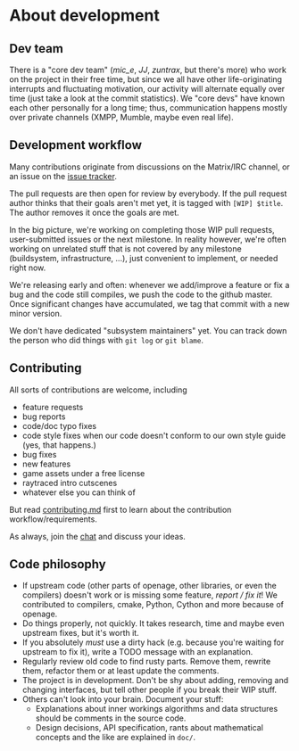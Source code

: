 About development
=================

Dev team
--------

There is a "core dev team" (*mic_e*, *JJ*, *zuntrax*, but there's more)
who work on the project in their free time,
but since we all have other life-originating interrupts and fluctuating motivation,
our activity will alternate equally over time (just take a look at the commit statistics).
We "core devs" have known each other personally for a long time;
thus, communication happens mostly over private channels (XMPP, Mumble, maybe even real life).


Development workflow
--------------------

Many contributions originate from discussions on the Matrix/IRC channel,
or an issue on the [issue tracker](https://github.com/sfttech/openage/issues).

The pull requests are then open for review by everybody.
If the pull request author thinks that their goals aren't met yet,
it is tagged with `[WIP] $title`.
The author removes it once the goals are met.

In the big picture, we're working on completing those WIP pull requests,
user-submitted issues or the next milestone.
In reality however, we're often working on unrelated stuff that is not covered
by any milestone (buildsystem, infrastructure, ...),
just convenient to implement, or needed right now.

We're releasing early and often: whenever we add/improve a feature or
fix a bug and the code still compiles, we push the code to the github master.
Once significant changes have accumulated,
we tag that commit with a new minor version.

We don't have dedicated "subsystem maintainers" yet.
You can track down the person who did things with `git log` or `git blame`.


Contributing
------------

All sorts of contributions are welcome, including

 - feature requests
 - bug reports
 - code/doc typo fixes
 - code style fixes when our code doesn't conform to our own style guide (yes, that happens.)
 - bug fixes
 - new features
 - game assets under a free license
 - raytraced intro cutscenes
 - whatever else you can think of

But read [contributing.md](/doc/contributing.md) first to learn about the contribution workflow/requirements.

As always, join the [chat](/README.md#contact) and discuss your ideas.


Code philosophy
---------------

 - If upstream code (other parts of openage, other libraries,
   or even the compilers) doesn't work or is missing some feature,
   _report / fix it_! We contributed to compilers, cmake, Python, Cython and more because of openage.
 - Do things properly, not quickly. It takes research, time and maybe even upstream fixes, but it's worth it.
 - If you absolutely _must_ use a dirty hack (e.g. because you're waiting for upstream to fix it), write a TODO message with an explanation.
 - Regularly review old code to find rusty parts. Remove them, rewrite them, refactor them or at least update the comments.
 - The project is in development. Don't be shy about adding, removing and changing interfaces, but tell other people if you break their WIP stuff.
 - Others can't look into your brain. Document your stuff:
   - Explanations about inner workings algorithms and data structures should be comments in the source code.
   - Design decisions, API specification, rants about mathematical concepts and the like are explained in `doc/`.
